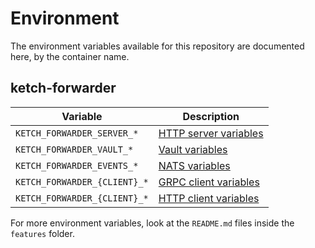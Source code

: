 # Environment

The environment variables available for this repository are documented here, by the container name.

## ketch-forwarder

| Variable                       | Description                                                                                       |
|--------------------------------|---------------------------------------------------------------------------------------------------|
| `KETCH_FORWARDER_SERVER_*`     | [HTTP server variables](https://github.com/ketch-com/orlop-http/blob/main/docs/ENVIRONMENT.md)    |
| `KETCH_FORWARDER_VAULT_*`      | [Vault variables](https://github.com/ketch-com/orlop-vault/blob/main/docs/ENVIRONMENT.md)         |
| `KETCH_FORWARDER_EVENTS_*`     | [NATS variables](https://github.com/ketch-com/orlop-nats/blob/main/docs/ENVIRONMENT.md)           |
| `KETCH_FORWARDER_{CLIENT}_*`   | [GRPC client variables](https://github.com/ketch-com/orlop-grpc/blob/main/docs/ENVIRONMENT.md)    |
| `KETCH_FORWARDER_{CLIENT}_*`   | [HTTP client variables](https://github.com/ketch-com/orlop-http/blob/main/docs/ENVIRONMENT.md)    |

For more environment variables, look at the `README.md` files inside the `features` folder.
